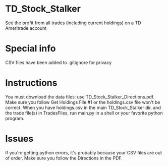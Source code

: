 # TD_Stock_Stalker
See the profit from all trades (including current holdings) on a TD Ameritrade account


# Special info
CSV files have been added to .gitignore for privacy


# Instructions
You must download the data files:  use TD_Stock_Stalker_Directions.pdf. Make sure you follow Get Holdings File #1 or the holdings.csv file won't be correct. When you have holdings.csv in the main TD_Stock_Stalker dir, and the trade file(s) in TradesFiles, run main.py in a shell or your favorite python program.

# Issues
If you're getting python errors, it's probably because your CSV files are out of order.  Make sure you follow the Directions in the PDF.




  



